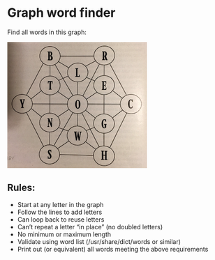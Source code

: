 # Graph word finder
Find all words in this graph:

![graph.png](graph.png)

## Rules:
 - Start at any letter in the graph
 - Follow the lines to add letters
 - Can loop back to reuse letters
 - Can’t repeat a letter “in place” (no doubled letters)
 - No minimum or maximum length
 - Validate using word list (/usr/share/dict/words or similar)
 - Print out (or equivalent) all words meeting the above requirements
